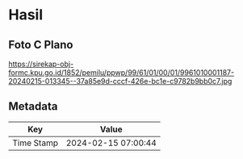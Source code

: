 # Hasil

## Foto C Plano

https://sirekap-obj-formc.kpu.go.id/1852/pemilu/ppwp/99/61/01/00/01/9961010001187-20240215-013345--37a85e9d-cccf-426e-bc1e-c9782b9bb0c7.jpg


## Metadata

| Key        | Value               |
| ---------- | ------------------- |
| Time Stamp | 2024-02-15 07:00:44 |



